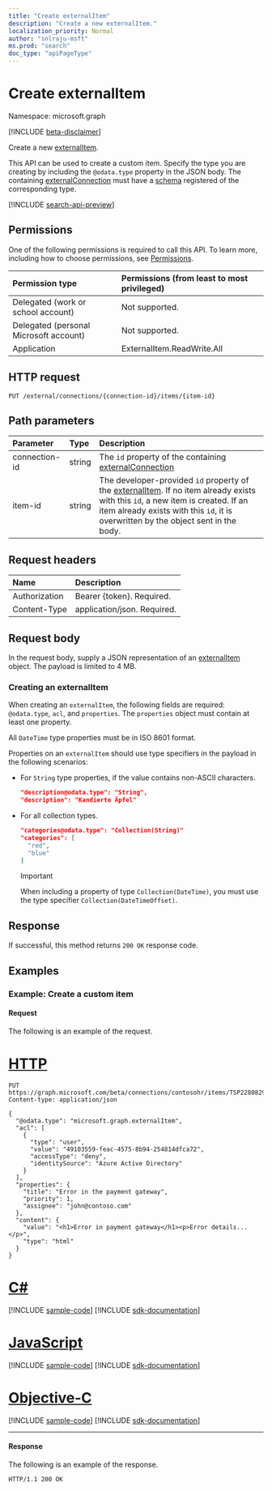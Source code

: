 ```yaml
---
title: "Create externalItem"
description: "Create a new externalItem."
localization_priority: Normal
author: "snlraju-msft"
ms.prod: "search"
doc_type: "apiPageType"
---
```


# Create externalItem

Namespace: microsoft.graph

[!INCLUDE [beta-disclaimer](../../includes/beta-disclaimer.md)]

Create a new [externalItem](../resources/externalitem.md).

This API can be used to create a custom item. Specify the type you are creating by including the `@odata.type` property in the JSON body. The containing [externalConnection](../resources/externalconnection.md) must have a [schema](../resources/schema.md) registered of the corresponding type.

[!INCLUDE [search-api-preview](../../includes/search-api-preview-signup.md)]

## Permissions

One of the following permissions is required to call this API. To learn more, including how to choose permissions, see [Permissions](/graph/permissions-reference).

| Permission type                        | Permissions (from least to most privileged) |
|:---------------------------------------|:--------------------------------------------|
| Delegated (work or school account)     | Not supported. |
| Delegated (personal Microsoft account) | Not supported. |
| Application                            | ExternalItem.ReadWrite.All |

## HTTP request

<!-- { "blockType": "ignored" } -->

```http
PUT /external/connections/{connection-id}/items/{item-id}
```

## Path parameters

| Parameter     | Type   | Description                                         |
|:--------------|:-------|:----------------------------------------------------|
| connection-id | string | The `id` property of the containing [externalConnection](../resources/externalconnection.md) |
| item-id       | string | The developer-provided `id` property of the [externalItem](../resources/externalitem.md). If no item already exists with this `id`, a new item is created. If an item already exists with this `id`, it is overwritten by the object sent in the body. |

## Request headers

| Name          | Description                 |
|:--------------|:----------------------------|
| Authorization | Bearer {token}. Required.   |
| Content-Type  | application/json. Required. |

## Request body

In the request body, supply a JSON representation of an [externalItem](../resources/externalitem.md) object. The payload is limited to 4 MB.

### Creating an externalItem

When creating an `externalItem`, the following fields are required: `@odata.type`, `acl`, and `properties`. The `properties` object must contain at least one property.

All `DateTime` type properties must be in ISO 8601 format.

Properties on an `externalItem` should use type specifiers in the payload in the following scenarios:

- For `String` type properties, if the value contains non-ASCII characters.

    ```json
    "description@odata.type": "String",
    "description": "Kandierte Äpfel"
    ```

- For all collection types.

    ```json
    "categories@odata.type": "Collection(String)"
    "categories": [
      "red",
      "blue"
    ]
    ```

    > [!IMPORTANT]
    > When including a property of type `Collection(DateTime)`, you must use the type specifier `Collection(DateTimeOffset)`.

## Response

If successful, this method returns `200 OK` response code.

## Examples

### Example: Create a custom item

#### Request

The following is an example of the request.

# [HTTP](#tab/http)
<!-- {
  "blockType": "request",
  "name": "create_externalitem_from_connections"
}-->

```http
PUT https://graph.microsoft.com/beta/connections/contosohr/items/TSP228082938
Content-type: application/json

{
  "@odata.type": "microsoft.graph.externalItem",
  "acl": [
    {
      "type": "user",
      "value": "49103559-feac-4575-8b94-254814dfca72",
      "accessType": "deny",
      "identitySource": "Azure Active Directory"
    }
  ],
  "properties": {
    "title": "Error in the payment gateway",
    "priority": 1,
    "assignee": "john@contoso.com"
  },
  "content": {
    "value": "<h1>Error in payment gateway</h1><p>Error details...</p>",
    "type": "html"
  }
}
```
# [C#](#tab/csharp)
[!INCLUDE [sample-code](../includes/snippets/csharp/create-externalitem-from-connections-csharp-snippets.md)]
[!INCLUDE [sdk-documentation](../includes/snippets/snippets-sdk-documentation-link.md)]

# [JavaScript](#tab/javascript)
[!INCLUDE [sample-code](../includes/snippets/javascript/create-externalitem-from-connections-javascript-snippets.md)]
[!INCLUDE [sdk-documentation](../includes/snippets/snippets-sdk-documentation-link.md)]

# [Objective-C](#tab/objc)
[!INCLUDE [sample-code](../includes/snippets/objc/create-externalitem-from-connections-objc-snippets.md)]
[!INCLUDE [sdk-documentation](../includes/snippets/snippets-sdk-documentation-link.md)]

---


<!-- markdownlint-disable MD024 -->
#### Response
<!-- markdownlint-enable MD024 -->

The following is an example of the response.

<!-- {
  "blockType": "response",
  "truncated": true
} -->

```http
HTTP/1.1 200 OK
```

<!-- uuid: 16cd6b66-4b1a-43a1-adaf-3a886856ed98
2019-02-04 14:57:30 UTC -->
<!-- {
  "type": "#page.annotation",
  "description": "Create externalItem",
  "keywords": "",
  "section": "documentation",
  "tocPath": ""
}-->


